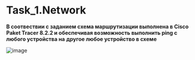 # Task_1.Network
**В соотвествии с заданием cхема маршрутизации выполнена в Cisco Paket Tracer 8.2.2 и обеспечивая возможность выполнить ping с любого устройства на**
**другое любое устройство в схеме**


![image](https://github.com/user-attachments/assets/c7f70909-d457-4169-b783-5ce88c3c33b8)
